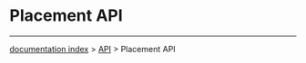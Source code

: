 # Placement API





---
[documentation index](../README.md) > [API](Category_API.md) > Placement API
